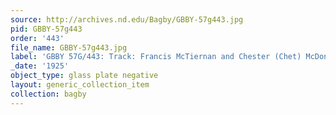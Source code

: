 ```yaml
---
source: http://archives.nd.edu/Bagby/GBBY-57g443.jpg
pid: GBBY-57g443
order: '443'
file_name: GBBY-57g443.jpg
label: 'GBBY 57G/443: Track: Francis McTiernan and Chester (Chet) McDonald - 1925'
_date: '1925'
object_type: glass plate negative
layout: generic_collection_item
collection: bagby
---
```

